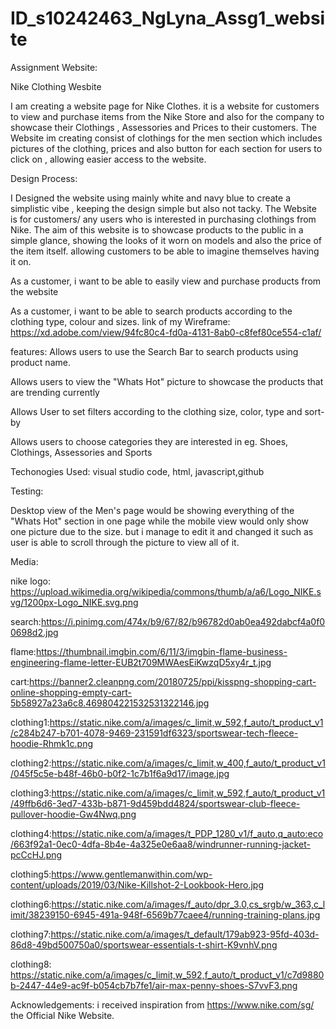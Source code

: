 # ID_s10242463_NgLyna_Assg1_website
Assignment Website:

Nike Clothing Wesbite

I am creating a website page for Nike Clothes. it is a website for customers to view and purchase items from the Nike Store and also for the company to showcase their Clothings , Assessories and Prices to their customers. The Website im creating consist of clothings for the men section which includes pictures of the clothing, prices and also button for each section for users to click on , allowing easier access to the website.

Design Process:

I Designed the website using mainly white and navy blue to create a simplistic vibe , keeping the design simple but also not tacky. The Website is for customers/ any users who is interested in purchasing clothings from Nike. The aim of this website is to showcase products to the public in a simple glance, showing the looks of it worn on models and also the price of the item itself. allowing customers to be able to imagine themselves having it on.

As a customer, i want to be able to easily view and purchase products from the website

As a customer, i want to be able to search products according to the clothing type, colour and sizes.
link of my Wireframe: https://xd.adobe.com/view/94fc80c4-fd0a-4131-8ab0-c8fef80ce554-c1af/

features:
Allows users to use the Search Bar to search products using product name.

Allows users to view the "Whats Hot" picture to showcase the products that are trending currently

Allows User to set filters according to the clothing size, color, type and sort-by

Allows users to choose categories they are interested in eg. Shoes, Clothings, Assessories and Sports

Techonogies Used:
visual studio code, html, javascript,github


Testing:

Desktop view of the Men's page would be showing everything of the "Whats Hot" section in one page while the mobile view would only show one picture due to the size. but i manage to edit it and changed it such as user is able to scroll through the picture to view all of it.

Media:

nike logo: https://upload.wikimedia.org/wikipedia/commons/thumb/a/a6/Logo_NIKE.svg/1200px-Logo_NIKE.svg.png

search:https://i.pinimg.com/474x/b9/67/82/b96782d0ab0ea492dabcf4a0f00698d2.jpg

flame:https://thumbnail.imgbin.com/6/11/3/imgbin-flame-business-engineering-flame-letter-EUB2t709MWAesEiKwzqD5xy4r_t.jpg

cart:https://banner2.cleanpng.com/20180725/ppi/kisspng-shopping-cart-online-shopping-empty-cart-5b58927a23a6c8.469804221532531322146.jpg

clothing1:https://static.nike.com/a/images/c_limit,w_592,f_auto/t_product_v1/c284b247-b701-4078-9469-231591df6323/sportswear-tech-fleece-hoodie-Rhmk1c.png

clothing2:https://static.nike.com/a/images/c_limit,w_400,f_auto/t_product_v1/045f5c5e-b48f-46b0-b0f2-1c7b1f6a9d17/image.jpg

clothing3:https://static.nike.com/a/images/c_limit,w_592,f_auto/t_product_v1/49ffb6d6-3ed7-433b-b871-9d459bdd4824/sportswear-club-fleece-pullover-hoodie-Gw4Nwq.png

clothing4:https://static.nike.com/a/images/t_PDP_1280_v1/f_auto,q_auto:eco/663f92a1-0ec0-4dfa-8b4e-4a325e0e6aa8/windrunner-running-jacket-pcCcHJ.png

clothing5:https://www.gentlemanwithin.com/wp-content/uploads/2019/03/Nike-Killshot-2-Lookbook-Hero.jpg

clothing6:https://static.nike.com/a/images/f_auto/dpr_3.0,cs_srgb/w_363,c_limit/38239150-6945-491a-948f-6569b77caee4/running-training-plans.jpg

clothing7:https://static.nike.com/a/images/t_default/179ab923-95fd-403d-86d8-49bd500750a0/sportswear-essentials-t-shirt-K9vnhV.png

clothing8: https://static.nike.com/a/images/c_limit,w_592,f_auto/t_product_v1/c7d9880b-2447-44e9-ac9f-b054cb7b7fe1/air-max-penny-shoes-S7vvF3.png

Acknowledgements:
i received inspiration from https://www.nike.com/sg/ the Official Nike Website.


